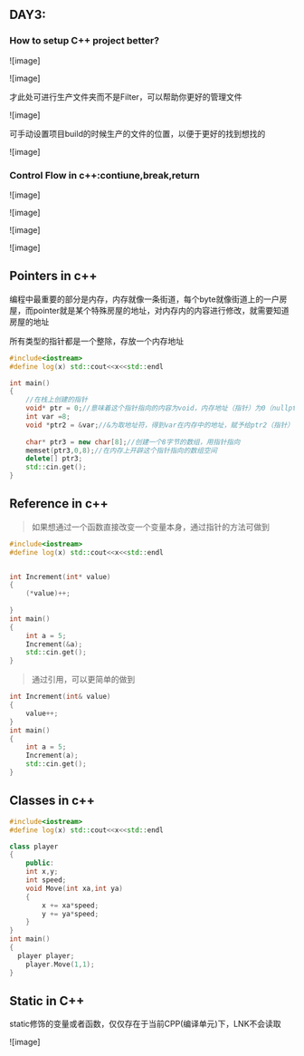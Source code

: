 ## DAY3:

### How to setup C++ project better?

![image]

![image]

才此处可进行生产文件夹而不是Filter，可以帮助你更好的管理文件

![image]

可手动设置项目build的时候生产的文件的位置，以便于更好的找到想找的

![image]

### Control Flow in c++:contiune,break,return

![image]

![image]

![image]

![image]

## Pointers in c++

编程中最重要的部分是内存，内存就像一条街道，每个byte就像街道上的一户房屋，而pointer就是某个特殊房屋的地址，对内存内的内容进行修改，就需要知道房屋的地址

所有类型的指针都是一个整除，存放一个内存地址



```c++
#include<iostream>
#define log(x) std::cout<<x<<std::endl

int main()
{
    //在栈上创建的指针
    void* ptr = 0;//意味着这个指针指向的内容为void，内存地址（指针）为0（nullptr）
    int var =8;
    void *ptr2 = &var;//&为取地址符，得到var在内存中的地址，赋予给ptr2（指针）
    
    char* ptr3 = new char[8];//创建一个8字节的数组，用指针指向
    memset(ptr3,0,8);//在内存上开辟这个指针指向的数组空间
    delete[] ptr3; 
    std::cin.get(); 
}
```

## Reference in c++

> 如果想通过一个函数直接改变一个变量本身，通过指针的方法可做到

```c++
#include<iostream>
#define log(x) std::cout<<x<<std::endl


int Increment(int* value)
{
    (*value)++;
    
}
int main()
{
    int a = 5;
    Increment(&a);
    std::cin.get(); 
}
```

> 通过引用，可以更简单的做到

```c++
int Increment(int& value)
{
    value++;
}
int main()
{
    int a = 5;
    Increment(a);
    std::cin.get();
}
```



## Classes in c++

```c++
#include<iostream>
#define log(x) std::cout<<x<<std::endl

class player
{
    public:
    int x,y;
    int speed;
    void Move(int xa,int ya)
    {
        x += xa*speed;
        y += ya*speed;
    }
}
int main()
{
  player player;
    player.Move(1,1);
}
```





## Static in C++

static修饰的变量或者函数，仅仅存在于当前CPP(编译单元)下，LNK不会读取

![image]